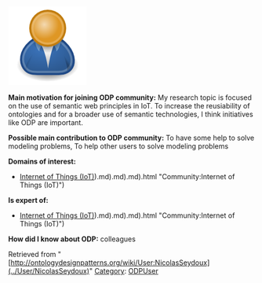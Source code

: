 [![Image:ODPUser.png](../images/a/a6/ODPUser.png)](../Image/ODPUser.png "Image:ODPUser.png")




  





__Main motivation for joining ODP community:__ My research topic is focused on the use of semantic web principles in IoT. To increase the reusiability of ontologies and for a broader use of semantic technologies, I think initiatives like ODP are important.


__Possible main contribution to ODP community:__ To have some help to solve modeling problems, To help other users to solve modeling problems


__Domains of interest:__



* [Internet of Things (IoT)](../Community/Internet_of_Things_(IoT))).md).md).md).html "Community:Internet of Things (IoT)")


__Is expert of:__



* [Internet of Things (IoT)](../Community/Internet_of_Things_(IoT))).md).md).md).html "Community:Internet of Things (IoT)")


__How did I know about ODP:__ colleagues






Retrieved from "[http://ontologydesignpatterns.org/wiki/User:NicolasSeydoux](../User/NicolasSeydoux)"
 [Category](http://ontologydesignpatterns.org/wiki/Special:Categories "Special:Categories"): [ODPUser](../Category/ODPUser "Category:ODPUser")